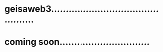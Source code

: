 # geisaweb3...............................................
# coming soon...............................
